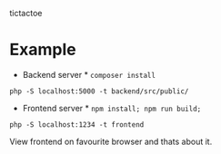 tictactoe

# Example
* Backend server *
```composer install```

```php -S localhost:5000 -t backend/src/public/```

* Frontend server *
```npm install; npm run build;```

```php -S localhost:1234 -t frontend```

View frontend on favourite browser and thats about it.